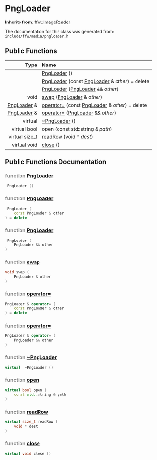 PngLoader
===================================


**Inherits from:** [ffw::ImageReader](ffw_ImageReader.html)

The documentation for this class was generated from: `include/ffw/media/pngloader.h`



## Public Functions

| Type | Name |
| -------: | :------- |
|   | [PngLoader](#f5970b9a) ()  |
|   | [PngLoader](#e7e2d979) (const [PngLoader](ffw_PngLoader.html) & _other_) = delete  |
|   | [PngLoader](#c4abff21) ([PngLoader](ffw_PngLoader.html) && _other_)  |
|  void | [swap](#b7dbd795) ([PngLoader](ffw_PngLoader.html) & _other_)  |
|  [PngLoader](ffw_PngLoader.html) & | [operator=](#19704a43) (const [PngLoader](ffw_PngLoader.html) & _other_) = delete  |
|  [PngLoader](ffw_PngLoader.html) & | [operator=](#a6a60e5d) ([PngLoader](ffw_PngLoader.html) && _other_)  |
|  virtual  | [~PngLoader](#84e647a8) ()  |
|  virtual bool | [open](#130d6b5b) (const std::string & _path_)  |
|  virtual size_t | [readRow](#733c9634) (void * _dest_)  |
|  virtual void | [close](#fe4bce58) ()  |


## Public Functions Documentation

### <span style="opacity:0.5;">function</span> <a id="f5970b9a" href="#f5970b9a">PngLoader</a>

```cpp
 PngLoader () 
```



### <span style="opacity:0.5;">function</span> <a id="e7e2d979" href="#e7e2d979">PngLoader</a>

```cpp
 PngLoader (
    const PngLoader & other
) = delete 
```



### <span style="opacity:0.5;">function</span> <a id="c4abff21" href="#c4abff21">PngLoader</a>

```cpp
 PngLoader (
    PngLoader && other
) 
```



### <span style="opacity:0.5;">function</span> <a id="b7dbd795" href="#b7dbd795">swap</a>

```cpp
void swap (
    PngLoader & other
) 
```



### <span style="opacity:0.5;">function</span> <a id="19704a43" href="#19704a43">operator=</a>

```cpp
PngLoader & operator= (
    const PngLoader & other
) = delete 
```



### <span style="opacity:0.5;">function</span> <a id="a6a60e5d" href="#a6a60e5d">operator=</a>

```cpp
PngLoader & operator= (
    PngLoader && other
) 
```



### <span style="opacity:0.5;">function</span> <a id="84e647a8" href="#84e647a8">~PngLoader</a>

```cpp
virtual  ~PngLoader () 
```



### <span style="opacity:0.5;">function</span> <a id="130d6b5b" href="#130d6b5b">open</a>

```cpp
virtual bool open (
    const std::string & path
) 
```



### <span style="opacity:0.5;">function</span> <a id="733c9634" href="#733c9634">readRow</a>

```cpp
virtual size_t readRow (
    void * dest
) 
```



### <span style="opacity:0.5;">function</span> <a id="fe4bce58" href="#fe4bce58">close</a>

```cpp
virtual void close () 
```





